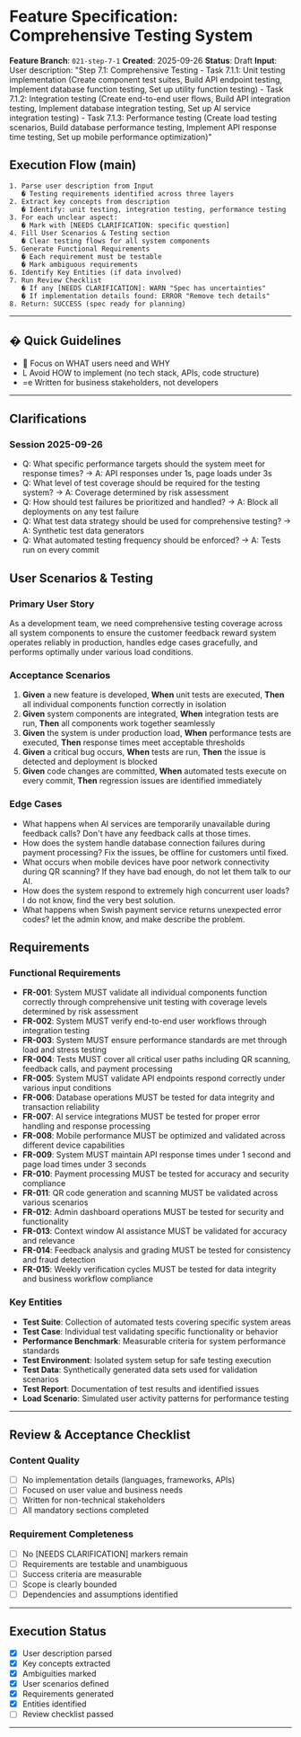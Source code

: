 # Feature Specification: Comprehensive Testing System

**Feature Branch**: `021-step-7-1` **Created**: 2025-09-26 **Status**: Draft
**Input**: User description: "Step 7.1: Comprehensive Testing - Task 7.1.1: Unit
testing implementation (Create component test suites, Build API endpoint
testing, Implement database function testing, Set up utility function testing) -
Task 7.1.2: Integration testing (Create end-to-end user flows, Build API
integration testing, Implement database integration testing, Set up AI service
integration testing) - Task 7.1.3: Performance testing (Create load testing
scenarios, Build database performance testing, Implement API response time
testing, Set up mobile performance optimization)"

## Execution Flow (main)

```
1. Parse user description from Input
   � Testing requirements identified across three layers
2. Extract key concepts from description
   � Identify: unit testing, integration testing, performance testing
3. For each unclear aspect:
   � Mark with [NEEDS CLARIFICATION: specific question]
4. Fill User Scenarios & Testing section
   � Clear testing flows for all system components
5. Generate Functional Requirements
   � Each requirement must be testable
   � Mark ambiguous requirements
6. Identify Key Entities (if data involved)
7. Run Review Checklist
   � If any [NEEDS CLARIFICATION]: WARN "Spec has uncertainties"
   � If implementation details found: ERROR "Remove tech details"
8. Return: SUCCESS (spec ready for planning)
```

---

## � Quick Guidelines

-  Focus on WHAT users need and WHY
- L Avoid HOW to implement (no tech stack, APIs, code structure)
- =e Written for business stakeholders, not developers

---

## Clarifications

### Session 2025-09-26

- Q: What specific performance targets should the system meet for response
  times? → A: API responses under 1s, page loads under 3s
- Q: What level of test coverage should be required for the testing system? → A:
  Coverage determined by risk assessment
- Q: How should test failures be prioritized and handled? → A: Block all
  deployments on any test failure
- Q: What test data strategy should be used for comprehensive testing? → A:
  Synthetic test data generators
- Q: What automated testing frequency should be enforced? → A: Tests run on
  every commit

## User Scenarios & Testing

### Primary User Story

As a development team, we need comprehensive testing coverage across all system
components to ensure the customer feedback reward system operates reliably in
production, handles edge cases gracefully, and performs optimally under various
load conditions.

### Acceptance Scenarios

1. **Given** a new feature is developed, **When** unit tests are executed,
   **Then** all individual components function correctly in isolation
2. **Given** system components are integrated, **When** integration tests are
   run, **Then** all components work together seamlessly
3. **Given** the system is under production load, **When** performance tests are
   executed, **Then** response times meet acceptable thresholds
4. **Given** a critical bug occurs, **When** tests are run, **Then** the issue
   is detected and deployment is blocked
5. **Given** code changes are committed, **When** automated tests execute on
   every commit, **Then** regression issues are identified immediately

### Edge Cases

- What happens when AI services are temporarily unavailable during feedback
  calls? Don't have any feedback calls at those times.
- How does the system handle database connection failures during payment
  processing? Fix the issues, be offline for customers until fixed.
- What occurs when mobile devices have poor network connectivity during QR
  scanning? If they have bad enough, do not let them talk to our AI.
- How does the system respond to extremely high concurrent user loads? I do not
  know, find the very best solution.
- What happens when Swish payment service returns unexpected error codes? let
  the admin know, and make describe the problem.

## Requirements

### Functional Requirements

- **FR-001**: System MUST validate all individual components function correctly
  through comprehensive unit testing with coverage levels determined by risk
  assessment
- **FR-002**: System MUST verify end-to-end user workflows through integration
  testing
- **FR-003**: System MUST ensure performance standards are met through load and
  stress testing
- **FR-004**: Tests MUST cover all critical user paths including QR scanning,
  feedback calls, and payment processing
- **FR-005**: System MUST validate API endpoints respond correctly under various
  input conditions
- **FR-006**: Database operations MUST be tested for data integrity and
  transaction reliability
- **FR-007**: AI service integrations MUST be tested for proper error handling
  and response processing
- **FR-008**: Mobile performance MUST be optimized and validated across
  different device capabilities
- **FR-009**: System MUST maintain API response times under 1 second and page
  load times under 3 seconds
- **FR-010**: Payment processing MUST be tested for accuracy and security
  compliance
- **FR-011**: QR code generation and scanning MUST be validated across various
  scenarios
- **FR-012**: Admin dashboard operations MUST be tested for security and
  functionality
- **FR-013**: Context window AI assistance MUST be validated for accuracy and
  relevance
- **FR-014**: Feedback analysis and grading MUST be tested for consistency and
  fraud detection
- **FR-015**: Weekly verification cycles MUST be tested for data integrity and
  business workflow compliance

### Key Entities

- **Test Suite**: Collection of automated tests covering specific system areas
- **Test Case**: Individual test validating specific functionality or behavior
- **Performance Benchmark**: Measurable criteria for system performance
  standards
- **Test Environment**: Isolated system setup for safe testing execution
- **Test Data**: Synthetically generated data sets used for validation scenarios
- **Test Report**: Documentation of test results and identified issues
- **Load Scenario**: Simulated user activity patterns for performance testing

---

## Review & Acceptance Checklist

### Content Quality

- [ ] No implementation details (languages, frameworks, APIs)
- [ ] Focused on user value and business needs
- [ ] Written for non-technical stakeholders
- [ ] All mandatory sections completed

### Requirement Completeness

- [ ] No [NEEDS CLARIFICATION] markers remain
- [ ] Requirements are testable and unambiguous
- [ ] Success criteria are measurable
- [ ] Scope is clearly bounded
- [ ] Dependencies and assumptions identified

---

## Execution Status

- [x] User description parsed
- [x] Key concepts extracted
- [x] Ambiguities marked
- [x] User scenarios defined
- [x] Requirements generated
- [x] Entities identified
- [ ] Review checklist passed

---

